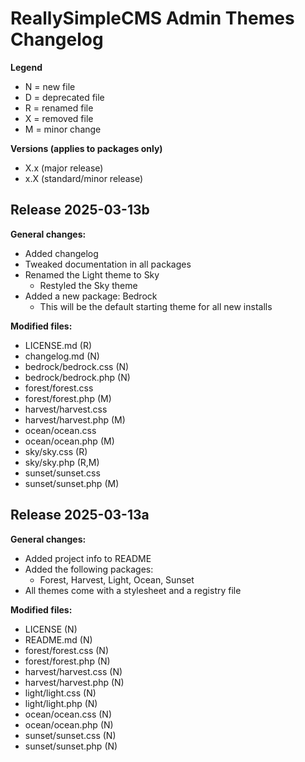 # ReallySimpleCMS Admin Themes Changelog

**Legend**
- N = new file
- D = deprecated file
- R = renamed file
- X = removed file
- M = minor change

**Versions (applies to packages only)**
- X.x (major release)
- x.X (standard/minor release)

## Release 2025-03-13b

**General changes:**
- Added changelog
- Tweaked documentation in all packages
- Renamed the Light theme to Sky
  - Restyled the Sky theme
- Added a new package: Bedrock
  - This will be the default starting theme for all new installs

**Modified files:**
- LICENSE.md (R)
- changelog.md (N)
- bedrock/bedrock.css (N)
- bedrock/bedrock.php (N)
- forest/forest.css
- forest/forest.php (M)
- harvest/harvest.css
- harvest/harvest.php (M)
- ocean/ocean.css
- ocean/ocean.php (M)
- sky/sky.css (R)
- sky/sky.php (R,M)
- sunset/sunset.css
- sunset/sunset.php (M)

## Release 2025-03-13a

**General changes:**
- Added project info to README
- Added the following packages:
  - Forest, Harvest, Light, Ocean, Sunset
- All themes come with a stylesheet and a registry file

**Modified files:**
- LICENSE (N)
- README.md (N)
- forest/forest.css (N)
- forest/forest.php (N)
- harvest/harvest.css (N)
- harvest/harvest.php (N)
- light/light.css (N)
- light/light.php (N)
- ocean/ocean.css (N)
- ocean/ocean.php (N)
- sunset/sunset.css (N)
- sunset/sunset.php (N)